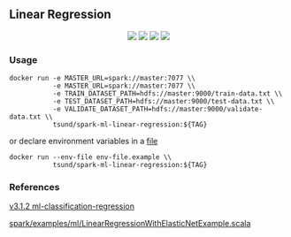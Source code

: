 ## Linear Regression

<p align="center">
    <img src="https://img.shields.io/docker/stars/tsund/spark-ml-linear-regression.svg" />
    <img src="https://img.shields.io/docker/pulls/tsund/spark-ml-linear-regression.svg" />
    <img src="https://img.shields.io/docker/image-size/tsund/spark-ml-linear-regression" />
    <img src="https://img.shields.io/docker/v/tsund/spark-ml-linear-regression" />
</p>

### Usage

```shell
docker run -e MASTER_URL=spark://master:7077 \\
           -e MASTER_URL=spark://master:7077 \\
           -e TRAIN_DATASET_PATH=hdfs://master:9000/train-data.txt \\
           -e TEST_DATASET_PATH=hdfs://master:9000/test-data.txt \\
           -e VALIDATE_DATASET_PATH=hdfs://master:9000/validate-data.txt \\
           tsund/spark-ml-linear-regression:${TAG}
```

or declare environment variables in a [file](env-file.example)

```shell
docker run --env-file env-file.example \\
           tsund/spark-ml-linear-regression:${TAG}
```

### References

[v3.1.2 ml-classification-regression](https://spark.apache.org/docs/3.1.2/ml-classification-regression.html#linear-regression)

[spark/examples/ml/LinearRegressionWithElasticNetExample.scala](https://github.com/apache/spark/blob/master/examples/src/main/scala/org/apache/spark/examples/ml/LinearRegressionWithElasticNetExample.scala)
